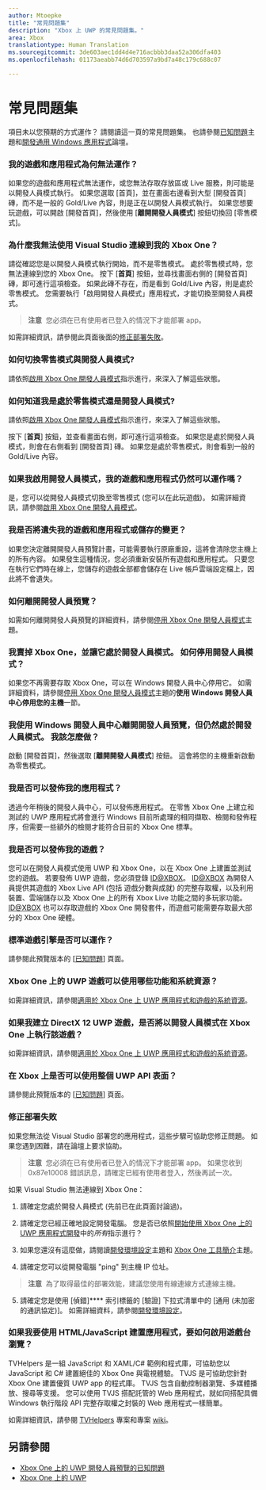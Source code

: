 ```yaml
---
author: Mtoepke
title: "常見問題集"
description: "Xbox 上 UWP 的常見問題集。"
area: Xbox
translationtype: Human Translation
ms.sourcegitcommit: 3de603aec1dd4d4e716acbbb3daa52a306dfa403
ms.openlocfilehash: 01173aeabb74d6d703597a9bd7a48c179c688c07

---
```


# 常見問題集

項目未以您預期的方式運作？ 請閱讀這一頁的常見問題集。 也請參閱[已知問題](known-issues.md)主題和[開發通用 Windows 應用程式](https://social.msdn.microsoft.com/Forums/windowsapps/en-US/home?forum=wpdevelop)論壇。 

### 我的遊戲和應用程式為何無法運作？

如果您的遊戲和應用程式無法運作，或您無法存取存放區或 Live 服務，則可能是以開發人員模式執行。 如果您選取 [首頁]，並在畫面右邊看到大型 [開發首頁] 磚，而不是一般的 Gold/Live 內容，則是正在以開發人員模式執行。 如果您想要玩遊戲，可以開啟 [開發首頁]，然後使用 [**離開開發人員模式**] 按鈕切換回 [零售模式]。

### 為什麼我無法使用 Visual Studio 連線到我的 Xbox One？

請從確認您是以開發人員模式執行開始，而不是零售模式。 處於零售模式時，您無法連線到您的 Xbox One。 按下 [**首頁**] 按鈕，並尋找畫面右側的 [開發首頁] 磚，即可進行這項檢查。 如果此磚不存在，而是看到 Gold/Live 內容，則是處於零售模式。 您需要執行「啟用開發人員模式」應用程式，才能切換至開發人員模式。

> **注意**&nbsp;&nbsp;您必須在已有使用者已登入的情況下才能部署 app。

如需詳細資訊，請參閱此頁面後面的[修正部署失敗](frequently-asked-questions.md#fixing-deployment-failures)。

### 如何切換零售模式與開發人員模式?

請依照[啟用 Xbox One 開發人員模式](devkit-activation.md)指示進行，來深入了解這些狀態。

### 如何知道我是處於零售模式還是開發人員模式?

請依照[啟用 Xbox One 開發人員模式](devkit-activation.md)指示進行，來深入了解這些狀態。 

按下 [**首頁**] 按鈕，並查看畫面右側，即可進行這項檢查。 如果您是處於開發人員模式，則會在右側看到 [開發首頁] 磚。 如果您是處於零售模式，則會看到一般的 Gold/Live 內容。

### 如果我啟用開發人員模式，我的遊戲和應用程式仍然可以運作嗎？

是，您可以從開發人員模式切換至零售模式 (您可以在此玩遊戲)。 如需詳細資訊，請參閱[啟用 Xbox One 開發人員模式](devkit-activation.md)。 

<!-- > **CAUTION**&nbsp;&nbsp;The Xbox Developer Preview System Update includes experimental and early pre-release software. 
This means that some popular games and apps will not work as expected and you may experience occasional crashes and data loss. -->

### 我是否將遺失我的遊戲和應用程式或儲存的變更？

如果您決定離開開發人員預覽計畫，可能需要執行原廠重設，這將會清除您主機上的所有內容。 如果發生這種情況，您必須重新安裝所有遊戲和應用程式。 只要您在執行它們時在線上，您儲存的遊戲全部都會儲存在 Live 帳戶雲端設定檔上，因此將不會遺失。

### 如何離開開發人員預覽？

如需如何離開開發人員預覽的詳細資料，請參閱[停用 Xbox One 開發人員模式](devkit-deactivation.md)主題。

### 我賣掉 Xbox One，並讓它處於開發人員模式。 如何停用開發人員模式？

如果您不再需要存取 Xbox One，可以在 Windows 開發人員中心停用它。 如需詳細資料，請參閱[停用 Xbox One 開發人員模式](devkit-deactivation.md#deactivate-your-console-through-windows-dev-center)主題的**使用 Windows 開發人員中心停用您的主機**一節。

### 我使用 Windows 開發人員中心離開開發人員預覽，但仍然處於開發人員模式。 我該怎麼做？

啟動 [開發首頁]，然後選取 [**離開開發人員模式**] 按鈕。 這會將您的主機重新啟動為零售模式。 

### 我是否可以發佈我的應用程式？

透過今年稍後的開發人員中心，可以發佈應用程式。 在零售 Xbox One 上建立和測試的 UWP 應用程式將會進行 Windows 目前所處理的相同擷取、檢閱和發佈程序，但需要一些額外的檢閱才能符合目前的 Xbox One 標準。

### 我是否可以發佈我的遊戲？

您可以在開發人員模式使用 UWP 和 Xbox One，以在 Xbox One 上建置並測試您的遊戲。 若要發佈 UWP 遊戲，您必須登錄 [ID@XBOX](http://www.xbox.com/Developers/id)。 
[ID@XBOX](http://www.xbox.com/Developers/id) 為開發人員提供其遊戲的 Xbox Live API (包括 遊戲分數與成就) 的完整存取權，以及利用裝置、雲端儲存以及 Xbox One 上的所有 Xbox Live 功能之間的多玩家功能。 
[ID@XBOX](http://www.xbox.com/Developers/id) 也可以存取遊戲的 Xbox One 開發套件，而遊戲可能需要存取最大部分的 Xbox One 硬體。

### 標準遊戲引擎是否可以運作？

請參閱此預覽版本的 [[已知問題](known-issues.md)] 頁面。

### Xbox One 上的 UWP 遊戲可以使用哪些功能和系統資源？ 

如需詳細資訊，請參閱[適用於 Xbox One 上 UWP 應用程式和遊戲的系統資源](system-resource-allocation.md)。

### 如果我建立 DirectX 12 UWP 遊戲，是否將以開發人員模式在 Xbox One 上執行該遊戲？

如需詳細資訊，請參閱[適用於 Xbox One 上 UWP 應用程式和遊戲的系統資源](system-resource-allocation.md)。

### 在 Xbox 上是否可以使用整個 UWP API 表面？

請參閱此預覽版本的 [[已知問題](known-issues.md)] 頁面。

### 修正部署失敗

如果您無法從 Visual Studio 部署您的應用程式，這些步驟可協助您修正問題。 如果您遇到困難，請在論壇上要求協助。

> **注意**&nbsp;&nbsp;您必須在已有使用者已登入的情況下才能部署 app。 如果您收到 0x87e10008 錯誤訊息，請確定已經有使用者登入，然後再試一次。

如果 Visual Studio 無法連線到 Xbox One：

1. 請確定您處於開發人員模式 (先前已在此頁面討論過)。
2. 請確定您已經正確地設定開發電腦。 您是否已依照[開始使用 Xbox One 上的 UWP 應用程式開發](getting-started.md)中的*所有*指示進行？ 

3. 如果您還沒有這麼做，請閱讀[開發環境設定](development-environment-setup.md)主題和 [Xbox One 工具簡介](introduction-to-xbox-tools.md)主題。

4. 請確定您可以從開發電腦 "ping" 到主機 IP 位址。
> **注意**&nbsp;&nbsp;為了取得最佳的部署效能，建議您使用有線連線方式連線主機。

5. 請確定您是使用 [偵錯]**** 索引標籤的 [驗證] 下拉式清單中的 [通用 (未加密的通訊協定)]。 如需詳細資料，請參閱[開發環境設定](development-environment-setup.md)。

<!--6. Make sure you are not hitting a PIN pairing issue; see "Visual Studio/Xbox PIN pairing failures" in the [Known Issues](known-issues.md) topic.-->

<!--
If Visual Studio can connect, but deployment is failing (for example you get this error message: "DEP0700 : Registration of the app failed.(0x80073cf9)"):

1. Make sure that your app is not installed by uninstalling it from the Collections app in the Xbox One shell. 

> **Note**&nbsp;&nbsp;Uninstalling your app from Windows Device Portal (WDP) will not resolve the issue.

2. If your issues persist, uninstall your app or game in the Collections app, leave Developer Mode, restart to Retail Mode, and then switch back to Developer Mode. 
This will clear Dev Storage.

3. If your issues persist, follow the steps above and then use **Reset and keep my games & apps** to delete any stored state on your Xbox One. 
Go to Settings > System > Console info & updates > Reset console, and select the **Reset and keep my games & apps** button.

> **Caution**&nbsp;&nbsp;Doing this will delete all saved settings on your Xbox One including wireless settings, user accounts and any game progress that has not been saved to cloud storage.

> **Caution**&nbsp;&nbsp;DO NOT select the **Reset and remove everything** button.
This will delete all of your games, apps, settings and content, deactivate Developer Mode, and remove you console from the Developer Preview group.
-->

### 如果我要使用 HTML/JavaScript 建置應用程式，要如何啟用遊戲台瀏覽？

TVHelpers 是一組 JavaScript 和 XAML/C# 範例和程式庫，可協助您以 JavaScript 和 C# 建置絕佳的 Xbox One 與電視體驗。 TVJS 是可協助您針對 Xbox One 建置優質 UWP app 的程式庫。 TVJS 包含自動控制器瀏覽、多媒體播放、搜尋等支援。 您可以使用 TVJS 搭配託管的 Web 應用程式，就如同搭配具備 Windows 執行階段 API 完整存取權之封裝的 Web 應用程式一樣簡單。

如需詳細資訊，請參閱 [TVHelpers](https://github.com/Microsoft/TVHelpers) 專案和專案 [wiki](https://github.com/Microsoft/TVHelpers/wiki)。

## 另請參閱
- [Xbox One 上的 UWP 開發人員預覽的已知問題](known-issues.md)
- [Xbox One 上的 UWP](index.md)



<!--HONumber=Jul16_HO2-->


